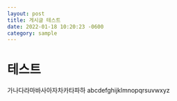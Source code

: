 ```yaml
---
layout: post
title: 게시글 테스트
date: 2022-01-18 10:20:23 -0600
category: sample
---
```


# 테스트

가나다라마바사아자차카타파하
abcdefghijklmnopqrsuvwxyz